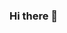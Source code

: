 ### Hi there 👋

<!--
**7abhik/7abhik** is a ✨ _special_ ✨ repository because its `README.md` (this file) appears on your GitHub profile.

Here are some ideas to get you started:

- 🔭 I’m currently working on ... MyLifeWell App
- 🌱 I’m currently learning ... Angular Js
- 👯 I’m looking to collaborate on ... 
- 🤔 I’m looking for help with ... 
- 💬 Ask me about ... 
- 📫 How to reach me: ... 7abhik@gmail.com  
- 😄 Pronouns: ... he/him
- ⚡ Fun fact: ... fun
-->
